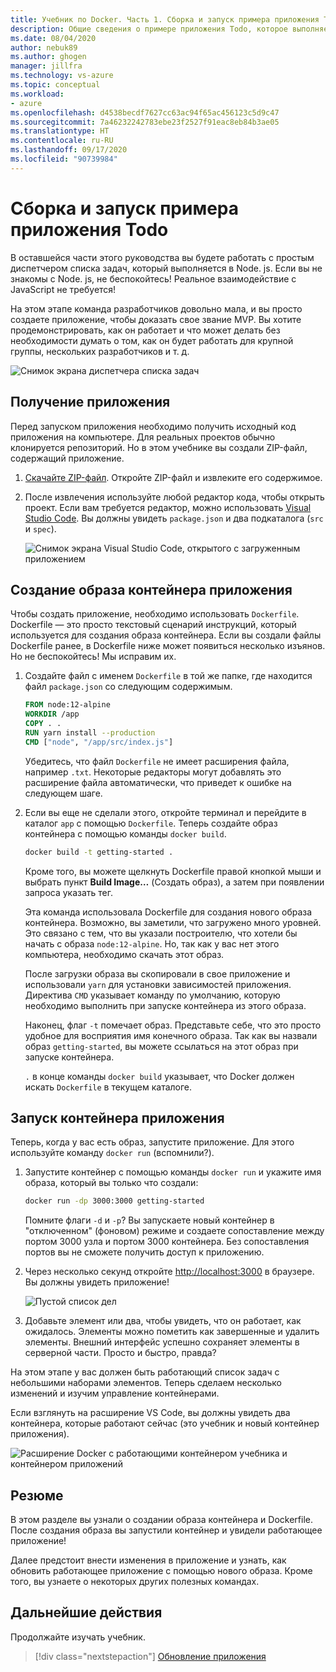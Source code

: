 ```yaml
---
title: Учебник по Docker. Часть 1. Сборка и запуск примера приложения Todo
description: Общие сведения о примере приложения Todo, которое выполняется в Node. js.
ms.date: 08/04/2020
author: nebuk89
ms.author: ghogen
manager: jillfra
ms.technology: vs-azure
ms.topic: conceptual
ms.workload:
- azure
ms.openlocfilehash: d4538becdf7627cc63ac94f65ac456123c5d9c47
ms.sourcegitcommit: 7a46232242783ebe23f2527f91eac8eb84b3ae05
ms.translationtype: HT
ms.contentlocale: ru-RU
ms.lasthandoff: 09/17/2020
ms.locfileid: "90739984"
---
```

# <a name="build-and-run-the-todo-sample-app"></a>Сборка и запуск примера приложения Todo

В оставшейся части этого руководства вы будете работать с простым диспетчером списка задач, который выполняется в Node. js. Если вы не знакомы с Node. js, не беспокойтесь! Реальное взаимодействие с JavaScript не требуется!

На этом этапе команда разработчиков довольно мала, и вы просто создаете приложение, чтобы доказать свое звание MVP. Вы хотите продемонстрировать, как он работает и что может делать без необходимости думать о том, как он будет работать для крупной группы, нескольких разработчиков и т. д.

![Снимок экрана диспетчера списка задач](media/todo-list-sample.png)

## <a name="get-the-app"></a>Получение приложения

Перед запуском приложения необходимо получить исходный код приложения на компьютере. Для реальных проектов обычно клонируется репозиторий. Но в этом учебнике вы создали ZIP-файл, содержащий приложение.

1. [Скачайте ZIP-файл](http://localhost/assets/app.zip). Откройте ZIP-файл и извлеките его содержимое.

1. После извлечения используйте любой редактор кода, чтобы открыть проект. Если вам требуется редактор, можно использовать [Visual Studio Code](https://code.visualstudio.com/). Вы должны увидеть `package.json` и два подкаталога (`src` и `spec`).

    ![Снимок экрана Visual Studio Code, открытого с загруженным приложением](media/ide-screenshot.png)

## <a name="building-the-apps-container-image"></a>Создание образа контейнера приложения

Чтобы создать приложение, необходимо использовать `Dockerfile`. Dockerfile — это просто текстовый сценарий инструкций, который используется для создания образа контейнера. Если вы создали файлы Dockerfile ранее, в Dockerfile ниже может появиться несколько изъянов. Но не беспокойтесь! Мы исправим их.

1. Создайте файл с именем `Dockerfile` в той же папке, где находится файл `package.json` со следующим содержимым.

    ```dockerfile
    FROM node:12-alpine
    WORKDIR /app
    COPY . .
    RUN yarn install --production
    CMD ["node", "/app/src/index.js"]
    ```

    Убедитесь, что файл `Dockerfile` не имеет расширения файла, например `.txt`. Некоторые редакторы могут добавлять это расширение файла автоматически, что приведет к ошибке на следующем шаге.

1. Если вы еще не сделали этого, откройте терминал и перейдите в каталог `app` с помощью `Dockerfile`. Теперь создайте образ контейнера с помощью команды `docker build`.

    ```bash
    docker build -t getting-started .
    ```

    Кроме того, вы можете щелкнуть Dockerfile правой кнопкой мыши и выбрать пункт **Build Image…** (Создать образ), а затем при появлении запроса указать тег.

    Эта команда использовала Dockerfile для создания нового образа контейнера. Возможно, вы заметили, что загружено много уровней. Это связано с тем, что вы указали построителю, что хотели бы начать с образа `node:12-alpine`. Но, так как у вас нет этого компьютера, необходимо скачать этот образ.

    После загрузки образа вы скопировали в свое приложение и использовали `yarn` для установки зависимостей приложения. Директива `CMD` указывает команду по умолчанию, которую необходимо выполнить при запуске контейнера из этого образа.

    Наконец, флаг `-t` помечает образ. Представьте себе, что это просто удобное для восприятия имя конечного образа. Так как вы назвали образ `getting-started`, вы можете ссылаться на этот образ при запуске контейнера.

    `.` в конце команды `docker build` указывает, что Docker должен искать `Dockerfile` в текущем каталоге.

## <a name="starting-an-app-container"></a>Запуск контейнера приложения

Теперь, когда у вас есть образ, запустите приложение. Для этого используйте команду `docker run` (вспомнили?).

1. Запустите контейнер с помощью команды `docker run` и укажите имя образа, который вы только что создали:

    ```bash
    docker run -dp 3000:3000 getting-started
    ```

    Помните флаги `-d` и `-p`? Вы запускаете новый контейнер в "отключенном" (фоновом) режиме и создаете сопоставление между портом 3000 узла и портом 3000 контейнера. Без сопоставления портов вы не сможете получить доступ к приложению.

1. Через несколько секунд откройте [http://localhost:3000](http://localhost:3000) в браузере.
    Вы должны увидеть приложение!

    ![Пустой список дел](media/todo-list-empty.png)

1. Добавьте элемент или два, чтобы увидеть, что он работает, как ожидалось. Элементы можно пометить как завершенные и удалить элементы. Внешний интерфейс успешно сохраняет элементы в серверной части. Просто и быстро, правда?

На этом этапе у вас должен быть работающий список задач с небольшими наборами элементов. Теперь сделаем несколько изменений и изучим управление контейнерами.

Если взглянуть на расширение VS Code, вы должны увидеть два контейнера, которые работают сейчас (это учебник и новый контейнер приложения).

![Расширение Docker с работающими контейнером учебника и контейнером приложений](media/vs-two-containers.png)

## <a name="recap"></a>Резюме

В этом разделе вы узнали о создании образа контейнера и Dockerfile. После создания образа вы запустили контейнер и увидели работающее приложение!

Далее предстоит внести изменения в приложение и узнать, как обновить работающее приложение с помощью нового образа. Кроме того, вы узнаете о некоторых других полезных командах.

## <a name="next-steps"></a>Дальнейшие действия

Продолжайте изучать учебник.

> [!div class="nextstepaction"]
> [Обновление приложения](update-your-app.md)
